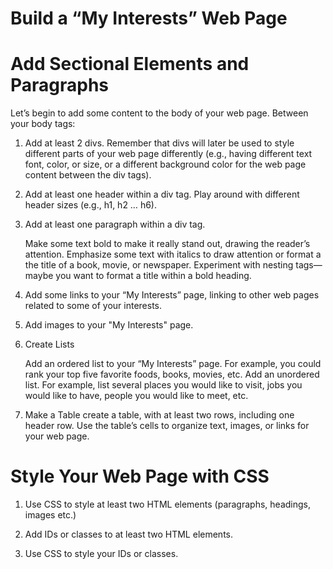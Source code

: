 # Build a “My Interests” Web Page

# Add Sectional Elements and Paragraphs 

Let’s begin to add some content to the body of your web page. Between your body tags: 

   1) Add at least 2 divs. Remember that divs will later be used to style different parts of your web page differently (e.g., having different text font, color, or size, or a different background color for the web page content between the div tags).

   2)  Add at least one header within a div tag. Play around with different header sizes (e.g., h1, h2 … h6).

   3)  Add at least one paragraph within a div tag.

       Make some text bold to make it really stand out, drawing the reader’s attention.
       Emphasize some text with italics to draw attention or format a the title of a book, movie, or newspaper.
       Experiment with nesting tags—maybe you want to format a title within a bold heading.
   
  4) Add some links to your “My Interests” page, linking to other web pages related to some of your interests.
  5) Add images to your "My Interests" page. 
  6) Create Lists
     
     Add an ordered list to your “My Interests” page. For example, you could rank your top five favorite foods, books, movies, etc.
     Add an unordered list. For example, list several places you would like to visit, jobs you would like to have, people you would like to meet, etc.
   
   7) Make a Table
   create a table, with at least two rows, including one header row. Use the table’s cells to organize text, images, or links for your web page.

# Style Your Web Page with CSS
  1)  Use CSS to style at least two HTML elements (paragraphs, headings, images etc.)

  2)  Add IDs or classes to at least two HTML elements.

  3)  Use CSS to style your IDs or classes.
